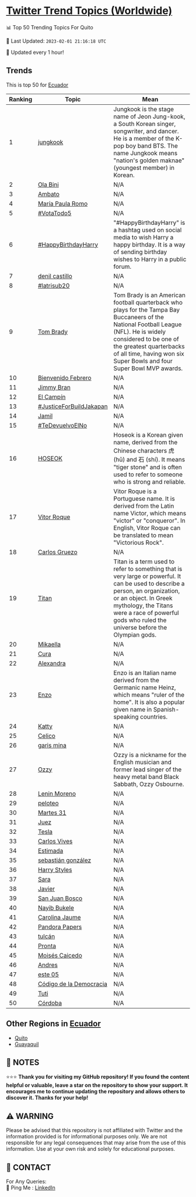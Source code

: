 [Twitter Trend Topics (Worldwide)](https://github.com/ErcinDedeoglu/Twitter-Trend-Topics)
==========


📊 Top 50 Trending Topics For Quito

📆 Last Updated: `2023-02-01 21:16:18 UTC`

🔧 Updated every 1 hour!


## Trends

This is top 50 for [Ecuador](</Ecuador>)

| Ranking | Topic | Mean |
| ------- | ------------ | ------------ |
| 1 | [jungkook](http://twitter.com/search?q=jungkook) | Jungkook is the stage name of Jeon Jung-kook, a South Korean singer, songwriter, and dancer. He is a member of the K-pop boy band BTS. The name Jungkook means "nation's golden maknae" (youngest member) in Korean. |
| 2 | [Ola Bini](http://twitter.com/search?q=Ola+Bini) | N/A |
| 3 | [Ambato](http://twitter.com/search?q=Ambato) | N/A |
| 4 | [María Paula Romo](http://twitter.com/search?q=Mar%c3%ada+Paula+Romo) | N/A |
| 5 | [#VotaTodo5](http://twitter.com/search?q=%23VotaTodo5) | N/A |
| 6 | [#HappyBirthdayHarry](http://twitter.com/search?q=%23HappyBirthdayHarry) | "#HappyBirthdayHarry" is a hashtag used on social media to wish Harry a happy birthday. It is a way of sending birthday wishes to Harry in a public forum. |
| 7 | [denil castillo](http://twitter.com/search?q=denil+castillo) | N/A |
| 8 | [#latrisub20](http://twitter.com/search?q=%23latrisub20) | N/A |
| 9 | [Tom Brady](http://twitter.com/search?q=Tom+Brady) | Tom Brady is an American football quarterback who plays for the Tampa Bay Buccaneers of the National Football League (NFL). He is widely considered to be one of the greatest quarterbacks of all time, having won six Super Bowls and four Super Bowl MVP awards. |
| 10 | [Bienvenido Febrero](http://twitter.com/search?q=Bienvenido+Febrero) | N/A |
| 11 | [Jimmy Bran](http://twitter.com/search?q=Jimmy+Bran) | N/A |
| 12 | [El Campín](http://twitter.com/search?q=El+Camp%c3%adn) | N/A |
| 13 | [#JusticeForBuildJakapan](http://twitter.com/search?q=%23JusticeForBuildJakapan) | N/A |
| 14 | [Jamil](http://twitter.com/search?q=Jamil) | N/A |
| 15 | [#TeDevuelvoElNo](http://twitter.com/search?q=%23TeDevuelvoElNo) | N/A |
| 16 | [HOSEOK](http://twitter.com/search?q=HOSEOK) | Hoseok is a Korean given name, derived from the Chinese characters 虎 (hǔ) and 石 (shí). It means "tiger stone" and is often used to refer to someone who is strong and reliable. |
| 17 | [Vitor Roque](http://twitter.com/search?q=Vitor+Roque) | Vitor Roque is a Portuguese name. It is derived from the Latin name Victor, which means "victor" or "conqueror". In English, Vitor Roque can be translated to mean "Victorious Rock". |
| 18 | [Carlos Gruezo](http://twitter.com/search?q=Carlos+Gruezo) | N/A |
| 19 | [Titan](http://twitter.com/search?q=Titan) | Titan is a term used to refer to something that is very large or powerful. It can be used to describe a person, an organization, or an object. In Greek mythology, the Titans were a race of powerful gods who ruled the universe before the Olympian gods. |
| 20 | [Mikaella](http://twitter.com/search?q=Mikaella) | N/A |
| 21 | [Cura](http://twitter.com/search?q=Cura) | N/A |
| 22 | [Alexandra](http://twitter.com/search?q=Alexandra) | N/A |
| 23 | [Enzo](http://twitter.com/search?q=Enzo) | Enzo is an Italian name derived from the Germanic name Heinz, which means "ruler of the home". It is also a popular given name in Spanish-speaking countries. |
| 24 | [Katty](http://twitter.com/search?q=Katty) | N/A |
| 25 | [Celico](http://twitter.com/search?q=Celico) | N/A |
| 26 | [garis mina](http://twitter.com/search?q=garis+mina) | N/A |
| 27 | [Ozzy](http://twitter.com/search?q=Ozzy) | Ozzy is a nickname for the English musician and former lead singer of the heavy metal band Black Sabbath, Ozzy Osbourne. |
| 28 | [Lenin Moreno](http://twitter.com/search?q=Lenin+Moreno) | N/A |
| 29 | [peloteo](http://twitter.com/search?q=peloteo) | N/A |
| 30 | [Martes 31](http://twitter.com/search?q=Martes+31) | N/A |
| 31 | [Juez](http://twitter.com/search?q=Juez) | N/A |
| 32 | [Tesla](http://twitter.com/search?q=Tesla) | N/A |
| 33 | [Carlos Vives](http://twitter.com/search?q=Carlos+Vives) | N/A |
| 34 | [Estimada](http://twitter.com/search?q=Estimada) | N/A |
| 35 | [sebastián gonzález](http://twitter.com/search?q=sebasti%c3%a1n+gonz%c3%a1lez) | N/A |
| 36 | [Harry Styles](http://twitter.com/search?q=Harry+Styles) | N/A |
| 37 | [Sara](http://twitter.com/search?q=Sara) | N/A |
| 38 | [Javier](http://twitter.com/search?q=Javier) | N/A |
| 39 | [San Juan Bosco](http://twitter.com/search?q=San+Juan+Bosco) | N/A |
| 40 | [Nayib Bukele](http://twitter.com/search?q=Nayib+Bukele) | N/A |
| 41 | [Carolina Jaume](http://twitter.com/search?q=Carolina+Jaume) | N/A |
| 42 | [Pandora Papers](http://twitter.com/search?q=Pandora+Papers) | N/A |
| 43 | [tulcán](http://twitter.com/search?q=tulc%c3%a1n) | N/A |
| 44 | [Pronta](http://twitter.com/search?q=Pronta) | N/A |
| 45 | [Moisés Caicedo](http://twitter.com/search?q=Mois%c3%a9s+Caicedo) | N/A |
| 46 | [Andres](http://twitter.com/search?q=Andres) | N/A |
| 47 | [este 05](http://twitter.com/search?q=este+05) | N/A |
| 48 | [Código de la Democracia](http://twitter.com/search?q=C%c3%b3digo+de+la+Democracia) | N/A |
| 49 | [Tuti](http://twitter.com/search?q=Tuti) | N/A |
| 50 | [Córdoba](http://twitter.com/search?q=C%c3%b3rdoba) | N/A |



## Other Regions in [Ecuador](</Ecuador>)

* [Quito](</Ecuador/Quito.md>)
* [Guayaquil](</Ecuador/Guayaquil.md>)



## 📝 NOTES

⭐⭐⭐ **Thank you for visiting my GitHub repository! If you found the content helpful or valuable, leave a star on the repository to show your support. It encourages me to continue updating the repository and allows others to discover it. Thanks for your help!**


## ⚠️ WARNING

Please be advised that this repository is not affiliated with Twitter and the information provided is for informational purposes only. We are not responsible for any legal consequences that may arise from the use of this information. Use at your own risk and solely for educational purposes.


## 📨 CONTACT

 For Any Queries:  
            🏓 Ping Me : [LinkedIn](https://www.linkedin.com/in/ercindedeoglu/)
